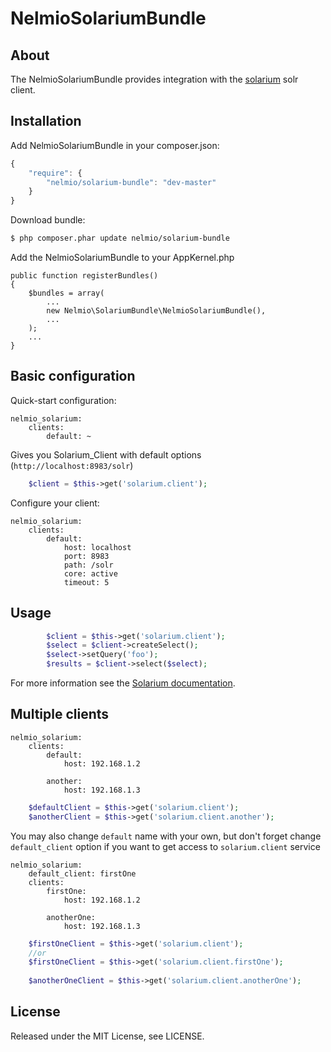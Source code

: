 # NelmioSolariumBundle

## About

The NelmioSolariumBundle provides integration with the [solarium](http://www.solarium-project.org)
solr client.

## Installation

Add NelmioSolariumBundle in your composer.json:

```js
{
    "require": {
        "nelmio/solarium-bundle": "dev-master"
    }
}
```

Download bundle:

``` bash
$ php composer.phar update nelmio/solarium-bundle
```

Add the NelmioSolariumBundle to your AppKernel.php

    public function registerBundles()
    {
        $bundles = array(
            ...
            new Nelmio\SolariumBundle\NelmioSolariumBundle(),
            ...
        );
        ...
    }

## Basic configuration

Quick-start configuration:

    nelmio_solarium:
        clients:
            default: ~

Gives you Solarium_Client with default options (`http://localhost:8983/solr`)

```php
    $client = $this->get('solarium.client');
```

Configure your client:

    nelmio_solarium:
        clients:
            default:
                host: localhost
                port: 8983
                path: /solr
                core: active
                timeout: 5

## Usage

```php
        $client = $this->get('solarium.client');
        $select = $client->createSelect();
        $select->setQuery('foo');
        $results = $client->select($select);
```

For more information see the [Solarium documentation](http://www.solarium-project.org/documentation/).

## Multiple clients

    nelmio_solarium:
        clients:
            default:
                host: 192.168.1.2
                
            another:
                host: 192.168.1.3

```php
    $defaultClient = $this->get('solarium.client');
    $anotherClient = $this->get('solarium.client.another');
```

You may also change `default` name with your own, but don't forget change `default_client` option if you want to get access to
`solarium.client` service

    nelmio_solarium:
        default_client: firstOne
        clients:
            firstOne:
                host: 192.168.1.2
                
            anotherOne:
                host: 192.168.1.3

```php
    $firstOneClient = $this->get('solarium.client');
    //or
    $firstOneClient = $this->get('solarium.client.firstOne');
    
    $anotherOneClient = $this->get('solarium.client.anotherOne');
```


## License

Released under the MIT License, see LICENSE.
